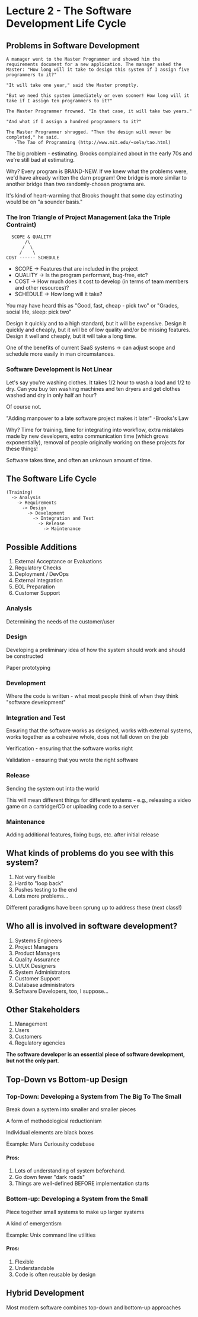 # Lecture 2 - The Software Development Life Cycle

## Problems in Software Development

```
A manager went to the Master Programmer and showed him the requirements document for a new application. The manager asked the Master: "How long will it take to design this system if I assign five programmers to it?"

"It will take one year," said the Master promptly.

"But we need this system immediately or even sooner! How long will it take if I assign ten programmers to it?"

The Master Programmer frowned. "In that case, it will take two years."

"And what if I assign a hundred programmers to it?"

The Master Programmer shrugged. "Then the design will never be completed," he said.
   -The Tao of Programming (http://www.mit.edu/~xela/tao.html)
```

The big problem - estimating.  Brooks complained about in the early 70s and we're still bad at estimating.  

Why?  Every program is BRAND-NEW.  If we knew what the problems were, we'd have already written the darn program!  One bridge is more similar to another bridge than two randomly-chosen programs are.

It's kind of heart-warming that Brooks thought that some day estimating would be on "a sounder basis."

### The Iron Triangle of Project Management (aka the Triple Contraint)

```
  SCOPE & QUALITY
       /\
      /  \
     /    \
COST ------ SCHEDULE
```

* SCOPE -> Features that are included in the project
* QUALITY -> Is the program performant, bug-free, etc?
* COST -> How much does it cost to develop (in terms of team members and other resources)?
* SCHEDULE -> How long will it take?

You may have heard this as "Good, fast, cheap - pick two" or "Grades, social life, sleep: pick two"

Design it quickly and to a high standard, but it will be expensive.
Design it quickly and cheaply, but it will be of low quality and/or be missing features.
Design it well and cheaply, but it will take a long time.

One of the benefits of current SaaS systems -> can adjust scope and schedule more easily in man circumstances.

### Software Development is Not Linear

Let's say you're washing clothes.  It takes 1/2 hour to wash a load and 1/2 to dry.  Can you buy ten washing machines and ten dryers and get clothes washed and dry in only half an hour?

Of course not.

"Adding manpower to a late software project makes it later" -Brooks's Law

Why?  Time for training, time for integrating into workflow, extra mistakes made by new developers, extra communication time (which grows exponentially), removal of people originally working on these projects for these things!

Software takes time, and often an unknown amount of time.


## The Software Life Cycle

```
(Training) 
  -> Analysis
    -> Requirements 
      -> Design 
        -> Development
          -> Integration and Test 
            -> Release 
              -> Maintenance
```

## Possible Additions 
1. External Acceptance or Evaluations 
2. Regulatory Checks
3. Deployment / DevOps
4. External integration
5. EOL Preparation
6. Customer Support

### Analysis

Determining the needs of the customer/user

### Design

Developing a preliminary idea of how the system should work and should be constructed

Paper prototyping

### Development

Where the code is written - what most people think of when they think "software development"

### Integration and Test

Ensuring that the software works as designed, works with external systems, works together as a cohesive whole, does not fall down on the job

Verification - ensuring that the software works right

Validation - ensuring that you wrote the right software

### Release

Sending the system out into the world

This will mean different things for different systems - e.g., releasing a video game on a cartridge/CD or uploading code to a server

### Maintenance

Adding additional features, fixing bugs, etc. after initial release

## What kinds of problems do you see with this system?
1. Not very flexible
2. Hard to "loop back"
3. Pushes testing to the end
4. Lots more problems...

Different paradigms have been sprung up to address these (next class!)

## Who all is involved in software development?
1. Systems Engineers
2. Project Managers
3. Product Managers
4. Quality Assurance
5. UI/UX Designers
6. System Administrators 
7. Customer Support
8. Database administrators
9. Software Developers, too, I suppose...

## Other Stakeholders
1. Management
2. Users
3. Customers
4. Regulatory agencies

__The software developer is an essential piece of software development, but not the only part__.

## Top-Down vs Bottom-up Design

### Top-Down: Developing a System from The Big To The Small

Break down a system into smaller and smaller pieces

A form of methodological reductionism

Individual elements are black boxes

Example: Mars Curiousity codebase

#### Pros: 
1. Lots of understanding of system beforehand.
2. Go down fewer "dark roads"
3. Things are well-defined BEFORE implementation starts

### Bottom-up: Developing a System from the Small

Piece together small systems to make up larger systems

A kind of emergentism

Example: Unix command line utilities

#### Pros: 
1. Flexible
2. Understandable
3. Code is often reusable by design

## Hybrid Development

Most modern software combines top-down and bottom-up approaches
